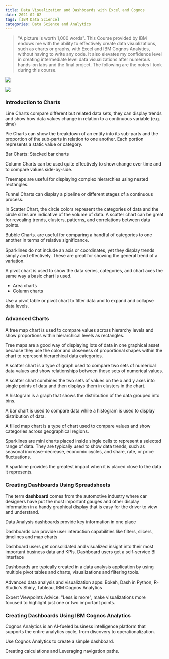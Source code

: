 ```yaml
---
title: Data Visualization and Dashboards with Excel and Cognos
date: 2021-02-02
tags: [IBM Data Science]
categories: Data Science and Analytics
---
```


> "A picture is worth 1,000 words". This Course provided by IBM endows me with the ability to effectively create data visualizations, such as charts or graphs, with Excel and IBM Cognos Analytics, without having to write any code. It also elevates my confidence level in creating intermediate level data visualizations after numerous hands-on labs and the final project. The following are the notes I took during this course.

<!--more-->

![](https://blog.zhuangzhihao.top/img/Coursera-DA&Visualization-foundation.png)

![](https://blog.zhuangzhihao.top/img/Coursera-Data-Visualization&Dashboards.png)

### Introduction to Charts

Line Charts compare different but related data sets, they can display trends and show how data values change in relation to a continuous variable (e.g. time)

Pie Charts can show the breakdown of an entity into its sub-parts and the proportion of the sub-parts in relation to one another. Each portion represents a static value or category.

Bar Charts: Stacked bar charts

Column Charts can be used quite effectively to show change over time and to compare values side-by-side.

Treemaps are useful for displaying complex hierarchies using nested rectangles.

Funnel Charts can display a pipeline or different stages of a continuous process.

In Scatter Chart, the circle colors represent the categories of data and the circle sizes are indicative of the volume of data. A scatter chart can be great for revealing trends, clusters, patterns, and correlations between data points. 

Bubble Charts. are useful for comparing a handful of categories to one another in terms of relative significance.

Sparklines do not include an axis or coordinates, yet they display trends simply and effectively. These are great for showing the general trend of a variation. 

A pivot chart is used to show the data series, categories, and chart axes the same way a basic chart is used.
- Area charts
- Column charts

Use a pivot table or pivot chart to filter data and to expand and collapse data levels.

### Advanced Charts

A tree map chart is used to compare values across hierarchy levels and show proportions within hierarchical levels as rectangles. 

Tree maps are a good way of displaying lots of data in one graphical asset because they use the color and closeness of proportional shapes within the chart to represent hierarchical data categories.

A scatter chart is a type of graph used to compare two sets of numerical data values and show relationships between those sets of numerical values.  

A scatter chart combines the two sets of values on the x and y axes into single points of data and then displays them in clusters in the chart.

A histogram is a graph that shows the distribution of the data grouped into bins. 

A bar chart is used to compare data while a histogram is used to display distribution of data.

A filled map chart is a type of chart used to compare values and show categories across geographical regions.

Sparklines are mini charts placed inside single cells to represent a selected range of data. They are typically used to show data trends, such as seasonal increase-decrease, economic cycles, and share, rate, or price fluctuations.

A sparkline provides the greatest impact when it is placed close to the data it represents.

### Creating Dashboards Using Spreadsheets

The term **dashboard** comes from the automotive industry where car designers have put the most important gauges and other display information in a handy graphical display that is easy for the driver to view and understand.

Data Analysis dashboards provide key information in one place

Dashboards can provide user interaction capabilities like filters, slicers, timelines and map charts

Dashboard users get consolidated and visualized insight into their most important business data and KPIs. Dashboard users get a self-service BI interface

Dashboards are typically created in a data analysis application by using multiple pivot tables and charts, visualizations and filtering tools.

Advanced data analysis and visualization apps: Bokeh, Dash in Python, R-Studio's Shiny, Tableau, IBM Cognos Analytics

Expert Viewpoints Advice: "Less is more", make visualizations more focused to highlight just one or two important points.

### Creating Dashboards Using IBM Cognos Analytics

Cognos Analytics is an AI-fueled business intelligence platform that supports the entire analytics cycle, from discovery to operationalization.

Use Cognos Analytics to create a simple dashboard.

Creating calculations and Leveraging navigation paths.